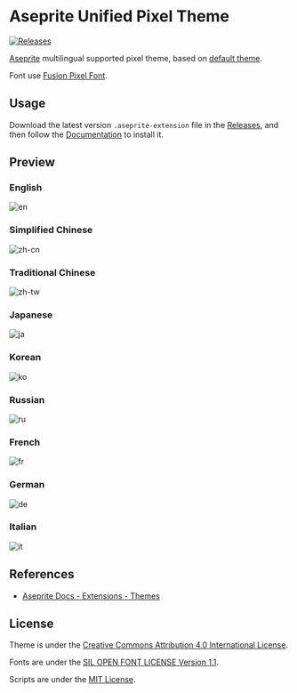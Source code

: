 # Aseprite Unified Pixel Theme

[![Releases](https://img.shields.io/github/v/release/aseprite-quest/aseprite-unified-pixel-theme)](https://github.com/aseprite-quest/aseprite-unified-pixel-theme/releases)

[Aseprite](https://github.com/aseprite/aseprite) multilingual supported pixel theme, based on [default theme](https://github.com/aseprite/aseprite/tree/main/data/extensions/aseprite-theme).

Font use [Fusion Pixel Font](https://github.com/TakWolf/fusion-pixel-font).

## Usage

Download the latest version `.aseprite-extension` file in the [Releases](https://github.com/aseprite-quest/aseprite-unified-pixel-theme/releases), and then follow the [Documentation](https://www.aseprite.org/docs/extensions/) to install it.

## Preview

### English

![en](docs/preview/en.png)

### Simplified Chinese

![zh-cn](docs/preview/zh-cn.png)

### Traditional Chinese

![zh-tw](docs/preview/zh-tw.png)

### Japanese

![ja](docs/preview/ja.png)

### Korean

![ko](docs/preview/ko.png)

### Russian

![ru](docs/preview/ru.png)

### French

![fr](docs/preview/fr.png)

### German

![de](docs/preview/de.png)

### Italian

![it](docs/preview/it.png)

## References

- [Aseprite Docs - Extensions - Themes](https://aseprite.org/docs/extensions/themes)

## License

Theme is under the [Creative Commons Attribution 4.0 International License](data/LICENSE.txt).

Fonts are under the [SIL OPEN FONT LICENSE Version 1.1](data/fonts/OFL.txt).

Scripts are under the [MIT License](LICENSE).
